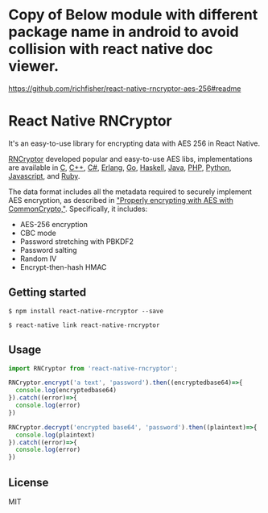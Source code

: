 # Copy of Below module with different package name in android to avoid collision with react native doc viewer.

https://github.com/richfisher/react-native-rncryptor-aes-256#readme

# React Native RNCryptor
It's an easy-to-use library for encrypting data with AES 256 in React Native. 

[RNCryptor](http://rncryptor.github.io/JNCryptor/javadoc/) developed popular and easy-to-use AES libs, implementations are available in [C](https://github.com/RNCryptor/RNCryptor-C), [C++](https://github.com/RNCryptor/RNCryptor-cpp), [C#](https://github.com/RNCryptor/RNCryptor-cs), [Erlang](https://github.com/RNCryptor/RNCryptor-erlang), [Go](https://github.com/RNCryptor/RNCryptor-go), [Haskell](https://github.com/RNCryptor/rncryptor-hs), [Java](https://github.com/RNCryptor/JNCryptor),
[PHP](https://github.com/RNCryptor/RNCryptor-php), [Python](https://github.com/RNCryptor/RNCryptor-python),
[Javascript](https://github.com/chesstrian/JSCryptor), and [Ruby](https://github.com/RNCryptor/ruby_rncryptor).

The data format includes all the metadata required to securely implement AES encryption, as described in ["Properly encrypting with AES with CommonCrypto,"](http://robnapier.net/aes-commoncrypto). Specifically, it includes:

* AES-256 encryption
* CBC mode
* Password stretching with PBKDF2
* Password salting
* Random IV
* Encrypt-then-hash HMAC

## Getting started

`$ npm install react-native-rncryptor --save`

`$ react-native link react-native-rncryptor`

## Usage
```javascript
import RNCryptor from 'react-native-rncryptor';

RNCryptor.encrypt('a text', 'password').then((encryptedbase64)=>{
  console.log(encryptedbase64)
}).catch((error)=>{
  console.log(error)
})

RNCryptor.decrypt('encrypted base64', 'password').then((plaintext)=>{
  console.log(plaintext)
}).catch((error)=>{
  console.log(error)
})
```

## License
MIT
